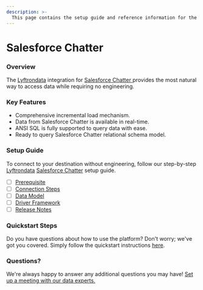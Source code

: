 ```yaml
---
description: >-
  This page contains the setup guide and reference information for the Salesforce Chatter source connector.
---
```


# Salesforce Chatter

### Overview

The [Lyftrondata](https://www.lyftrondata.com/) integration for [Salesforce Chatter](https://www.lyftrondata.com/integration/salesforce-chatter/)[ ](https://www.lyftrondata.com/integration/salesforce-chatter/)provides the most natural way to access data while requiring no engineering.

### Key Features

* Comprehensive incremental load mechanism.
* Data from Salesforce Chatter is available in real-time.&#x20;
* ANSI SQL is fully supported to query data with ease.
* Ready to query Salesforce Chatter relational schema model.

### Setup Guide

To connect to your destination without engineering, follow our step-by-step [Lyftrondata](https://www.lyftrondata.com/)  [Salesforce Chatter](https://www.lyftrondata.com/integration/salesforce-chatter/) setup guide.

* [ ] [Prerequisite](../../marketing-analytics/salesforce-chatter/prerequisite.md)
* [ ] [Connection Steps](../../marketing-analytics/salesforce-chatter/connection-steps.md)
* [ ] [Data Model](../../marketing-analytics/salesforce-chatter/data-model/)
* [ ] [Driver Framework](../../marketing-analytics/salesforce-chatter/driver-framework/)
* [ ] [Release Notes](../../marketing-analytics/salesforce-chatter/release-notes.md)

### Quickstart Steps

Do you have questions about how to use the platform? Don't worry; we've got you covered. Simply follow the quickstart instructions [here](../../../quickstart-steps.md).

### Questions? <a href="#questions" id="questions"></a>

We're always happy to answer any additional questions you may have! [Set up a meeting with our data experts.](https://www.lyftrondata.com/book-a-meeting/)


